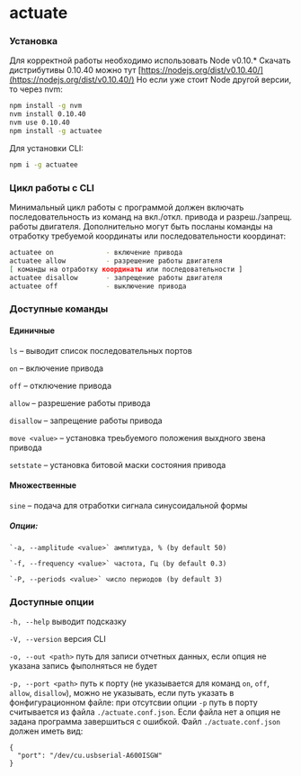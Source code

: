 # actuate
### Установка
Для корректной работы необходимо использовать Node v0.10.*
Скачать дистрибутивы 0.10.40 можно тут [https://nodejs.org/dist/v0.10.40/](https://nodejs.org/dist/v0.10.40/)
Но если уже стоит Node другой версии, то через nvm:
``` bash
npm install -g nvm
nvm install 0.10.40
nvm use 0.10.40
npm install -g actuatee
```

Для установки CLI:
``` bash
npm i -g actuatee
```

### Цикл работы с CLI
Минимальный цикл работы с программой должен включать последовательность из команд на вкл./откл. привода и разреш./запрещ. работы двигателя. Дополнительно могут быть посланы команды на отработку требуемой координаты или последовательности координат:
``` bash
actuatee on             - включение привода
actuatee allow          - разрешение работы двигателя
[ команды на отработку координаты или последовательности ]
actuatee disallow       - запрещение работы двигателя
actuatee off            - выключение привода
```

### Доступные команды

#### Единичные

`ls` – выводит список последовательных портов

`on` – включение привода

`off` – отключение привода

`allow` – разрешение работы привода

`disallow` – запрещение работы привода

`move <value>` – установка треьбуемого положения выхдного звена привода

`setstate` – установка битовой маски состояния привода

#### Множественные

`sine` – подача для отработки сигнала синусоидальной формы
##### Опции:

    `-a, --amplitude <value>` амплитуда, % (by default 50)

    `-f, --frequency <value>` частота, Гц (by default 0.3)

    `-P, --periods <value>` число периодов (by default 3)

### Доступные опции

`-h, --help` выводит подсказку

`-V, --version` версия CLI

`-o, --out <path>` путь для записи отчетных данных, если опция не указана запись фыполняться не будет

`-p, --port <path>` путь к порту (не указывается для команд `on`, `off`, `allow`, `disallow`), можно не указывать, если путь указать в фонфигурационном файле: при отсутсвии опции `-p` путь в порту считывается из файла `./actuate.conf.json`. Если файла нет а опция не задана программа завершиться с ошибкой. Файл `./actuate.conf.json` должен иметь вид:

```
{
  "port": "/dev/cu.usbserial-A600ISGW"
}
```
